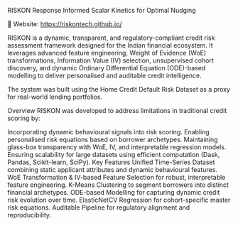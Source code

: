 RISKON
Response Informed Scalar Kinetics for Optimal Nudging

🔗 Website: https://riskontech.github.io/

RISKON is a dynamic, transparent, and regulatory-compliant credit risk assessment framework designed for the Indian financial ecosystem. It leverages advanced feature engineering, Weight of Evidence (WoE) transformations, Information Value (IV) selection, unsupervised cohort discovery, and dynamic Ordinary Differential Equation (ODE)-based modelling to deliver personalised and auditable credit intelligence.

The system was built using the Home Credit Default Risk Dataset as a proxy for real-world lending portfolios.

Overview
RISKON was developed to address limitations in traditional credit scoring by:

Incorporating dynamic behavioural signals into risk scoring.
Enabling personalised risk equations based on borrower archetypes.
Maintaining glass-box transparency with WoE, IV, and interpretable regression models.
Ensuring scalability for large datasets using efficient computation (Dask, Pandas, Scikit-learn, SciPy).
Key Features
Unified Time-Series Dataset combining static applicant attributes and dynamic behavioural features.
WoE Transformation & IV-based Feature Selection for robust, interpretable feature engineering.
K-Means Clustering to segment borrowers into distinct financial archetypes.
ODE-based Modelling for capturing dynamic credit risk evolution over time.
ElasticNetCV Regression for cohort-specific master risk equations.
Auditable Pipeline for regulatory alignment and reproducibility.

